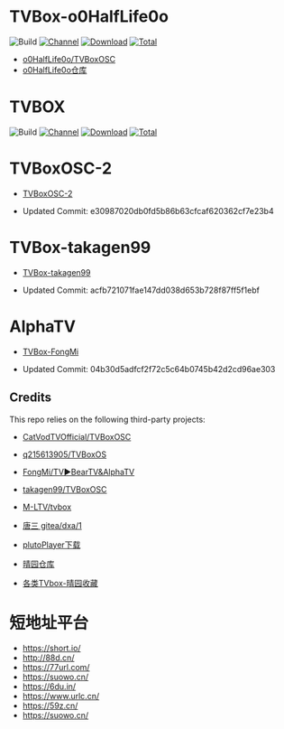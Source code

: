 # TVBox-o0HalfLife0o 
![Build](https://shields.io/github/workflow/status/o0HalfLife0o/TVBoxOSC/Test?logo=github&label=Build)
[![Channel](https://img.shields.io/badge/Follow-Telegram-blue.svg?logo=telegram)](https://t.me/TVBoxOSC)
[![Download](https://img.shields.io/github/v/release/o0HalfLife0o/TVBoxOSC?color=orange&logoColor=orange&label=Download&logo=DocuSign)](https://github.com/o0HalfLife0o/TVBoxOSC/releases/latest) 
[![Total](https://shields.io/github/downloads/o0HalfLife0o/TVBoxOSC/total?logo=Bookmeter&label=Counts&logoColor=yellow&color=yellow)](https://github.com/o0HalfLife0o/TVBoxOSC/releases)
- [o0HalfLife0o/TVBoxOSC](https://github.com/o0HalfLife0o/TVBoxOSC)
- [o0HalfLife0o仓库](https://github.com/o0HalfLife0o?tab=repositories)

# TVBOX
![Build](https://shields.io/github/workflow/status/M-LTV/tvbox/Test?logo=github&label=Build)
[![Channel](https://img.shields.io/badge/Follow-Telegram-blue.svg?logo=telegram)](https://t.me/tvbox_stv)
[![Download](https://img.shields.io/github/v/release/M-LTV/tvbox?color=orange&logoColor=orange&label=Download&logo=DocuSign)](https://github.com/M-LTV/tvbox/releases)
[![Total](https://shields.io/github/downloads/M-LTV/tvbox/total?logo=Bookmeter&label=Counts&logoColor=yellow&color=yellow)](https://github.com/M-LTV/tvbox/releases)


# TVBoxOSC-2
- [TVBoxOSC-2](https://github.com/lqinyli/TVBoxOS-2)

+ Updated Commit: e30987020db0fd5b86b63cfcaf620362cf7e23b4

# TVBox-takagen99
- [TVBox-takagen99](https://github.com/lqinyli/TVBox-takagen99)

+ Updated Commit: acfb721071fae147dd038d653b728f87ff5f1ebf

# AlphaTV
- [TVBox-FongMi](https://github.com/lqinyli/FONGMI-TV)

+ Updated Commit: 04b30d5adfcf2f72c5c64b0745b42d2cd96ae303



## Credits
This repo relies on the following third-party projects:
- [CatVodTVOfficial/TVBoxOSC](https://github.com/CatVodTVOfficial/TVBoxOSC)
- [q215613905/TVBoxOS](https://github.com/q215613905/TVBoxOS)
- [FongMi/TV▶BearTV&AlphaTV](https://github.com/FongMi/TV)
- [takagen99/TVBoxOSC](https://github.com/takagen99/TVBoxOSC)
- [M-LTV/tvbox](https://github.com/M-LTV/tvbox)

- [唐三 gitea/dxa/1](https://gitea.com/dxa/1)
- [plutoPlayer下载](https://github.com/pluto-player/updates)
- [晴园仓库](https://github.com/ygyzy?tab=repositories)
- [各类TVbox-晴园收藏](https://ygyzy.github.io/tvbox/)
# 短地址平台
- https://short.io/
- http://88d.cn/
- https://77url.com/
- https://suowo.cn/
- https://6du.in/
- https://www.urlc.cn/
- https://59z.cn/
- https://suowo.cn/
